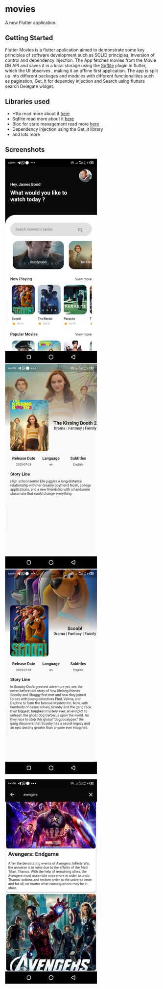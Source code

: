 # movies

A new Flutter application.

## Getting Started

Flutter Movies is a flutter application aimed to demonstrate some key principles of software development such as SOLID principles, Inversion of control and dependency injection.
The App fetches movies from the Movie DB API and saves it in a local storage using the [Sqflite](https://pub.dev/packages/sqflite) plugin in flutter, which the UI observes , making it an offline first application.
The app is split up into different packages and modules with different functionalities such as pagination, Get_It for dependey injection and Search using flutters search Delegate widget.

## Libraries used
* Http read more about it [here](https://pub.dev/packages/http)
* Sqflite read more about it [here](https://pub.dev/packages/sqflite)
* Bloc for state management read more [here](https://pub.dev/packages/flutter_bloc)
* Dependency injection using the Get_it library
* and lots more


## Screenshots
<p float="left">
  <img src="https://github.com/KingsleyUsoroeno/Flutter-Movies-Upstream/blob/master/screenshots/home_screen.png" width="300" />
  <img src="https://github.com/KingsleyUsoroeno/Flutter-Movies-Upstream/blob/master/screenshots/kissing_booth_detail_screen.png" width="300" /> 
  <img src="https://github.com/KingsleyUsoroeno/Flutter-Movies-Upstream/blob/master/screenshots/scooby_detailed_screen.png"   width="300" />
</p>

<p float="left">
  <img src="https://github.com/KingsleyUsoroeno/Flutter-Movies-Upstream/blob/master/screenshots/search_result.png" width="300" />
</p>
